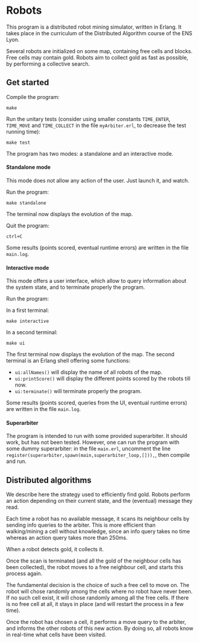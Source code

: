 # Robots

This program is a distributed robot mining simulator, written in Erlang. It takes
place in the curriculum of the Distributed Algorithm course of the ENS Lyon.

Several robots are initialized on some map, containing free cells and blocks. Free
cells may contain gold. Robots aim to collect gold as fast as possible, by performing
a collective search.

## Get started

Compile the program:

    make

Run the unitary tests (consider using smaller constants `TIME_ENTER`, `TIME_MOVE`
and `TIME_COLLECT` in the file `myArbiter.erl`, to decrease the test running time):

    make test

The program has two modes: a standalone and an interactive mode.

#### Standalone mode

This mode does not allow any action of the user. Just launch it, and watch.

Run the program:

    make standalone

The terminal now displays the evolution of the map.

Quit the program:

    ctrl+C

Some results (points scored, eventual runtime errors) are written in the file `main.log`.

#### Interactive mode

This mode offers a user interface, which allow to query information about the system
state, and to terminate properly the program.

Run the program:

In a first terminal:

    make interactive

In a second terminal:

    make ui

The first terminal now displays the evolution of the map. The second terminal is an
Erlang shell offering some functions:

* `ui:allNames()`   will display the name of all robots of the map.
* `ui:printScore()` will display the different points scored by the robots till now.
* `ui:terminate()`  will terminate properly the program.

Some results (points scored, queries from the UI, eventual runtime errors) are written in the file `main.log`.

#### Superarbiter

The program is intended to run with some provided superarbiter. It should work, but
has not been tested. However, one can run the program with some dummy superarbiter:
in the file `main.erl`, uncomment the line `register(superarbiter,spawn(main,superarbiter_loop,[])),`,
then compile and run.


## Distributed algorithms

We describe here the strategy used to efficiently find gold. Robots perform an action
depending on their current state, and the (eventual) message they read.

Each time a robot has no available message, it scans its neighbour cells by sending
info queries to the arbiter. This is more efficient than walking/mining a cell without
knowledge, since an info query takes no time whereas an action query takes more than 250ms.

When a robot detects gold, it collects it.

Once the scan is terminated (and all the gold of the neighbour cells has been collected),
the robot moves to a free neighbour cell, and starts this process again.

The fundamental decision is the choice of such a free cell to move on.
The robot will chose randomly among the cells where no robot have never been. If
no such cell exist, it will chose randomly among all the free cells. If there is
no free cell at all, it stays in place (and will restart the process in a few time).

Once the robot has chosen a cell, it performs a move query to the arbiter, and informs
the other robots of this new action. By doing so, all robots know in real-time what
cells have been visited.
